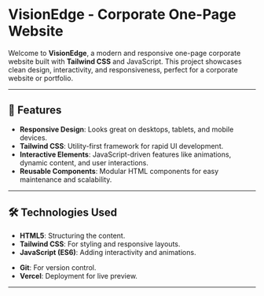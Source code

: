 # VisionEdge - Corporate One-Page Website

Welcome to **VisionEdge**, a modern and responsive one-page corporate website built with **Tailwind CSS** and JavaScript. This project showcases clean design, interactivity, and responsiveness, perfect for a corporate website or portfolio.

---

## 🌟 **Features**
- **Responsive Design**: Looks great on desktops, tablets, and mobile devices.
- **Tailwind CSS**: Utility-first framework for rapid UI development.
- **Interactive Elements**: JavaScript-driven features like animations, dynamic content, and user interactions.
- **Reusable Components**: Modular HTML components for easy maintenance and scalability.

---

## 🛠️ **Technologies Used**
- **HTML5**: Structuring the content.
- **Tailwind CSS**: For styling and responsive layouts.
- **JavaScript (ES6)**: Adding interactivity and animations.
 <!-- **PostCSS**: Processing Tailwind CSS -->
- **Git**: For version control.
- **Vercel**: Deployment for live preview.

---

<!--
## 📂 **Folder Structure**
Here's a quick overview of the folder structure:

├── src/
│   ├── assets/             # Images, logos, icons, etc.
│   │   ├── images/         # Project-specific images
│   │   ├── icons/          # SVGs or icons
│   ├── css/                # Tailwind CSS and additional styles
│   │   ├── styles.css      # Main Tailwind input file
│   │   ├── output.css      # Compiled Tailwind CSS 
│   ├── js/                 # JavaScript files
│   │   ├── main.js         # For all interactive features
│   │   ├── animations.js   # JS for animations or additional logic
│   ├── components/         # Optional: Reusable HTML components
│   │   ├── navbar.html
│   │   ├── footer.html
├── public/                 # For production deployment
│   ├── index.html          # The main HTML file
│   ├── images/             # Images that are directly accessed without processing
│   │   ├── logo.png        # Example: Logo image
│   ├── favicon.ico         # Project favicon
├── tailwind.config.js      # Tailwind configuration
├── package.json            # Project dependencies
├── README.md               # Project description and setup guide
-->

<!-- 
Width: w-[92%] mx-auto

 -->